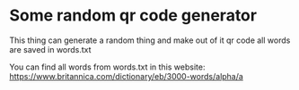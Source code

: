# Some random qr code generator

This thing can generate a random thing and make out of it qr code all words are saved in words.txt

You can find all words from words.txt in this website:
https://www.britannica.com/dictionary/eb/3000-words/alpha/a

